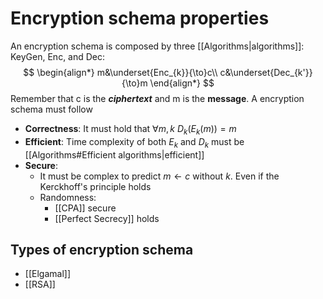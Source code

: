# Encryption schema properties
An encryption schema is composed by three [[Algorithms|algorithms]]: KeyGen, Enc, and Dec:
$$
\begin{align*}
m&\underset{Enc_{k}}{\to}c\\
c&\underset{Dec_{k'}}{\to}m
\end{align*}
$$
Remember that c is the ***ciphertext*** and m is the **message**.  A encryption schema must follow
* **Correctness**: It must hold that $\forall m,k\ D_{k}(E_{k}(m))=m$ 
* **Efficient**: Time complexity of both $E_{k}$ and $D_{k}$ must be [[Algorithms#Efficient algorithms|efficient]]
* **Secure**:
	- It must be complex to predict $m\leftarrow c$ without $k$. Even if the Kerckhoff's principle holds
	- Randomness:
		- [[CPA]] secure
		- [[Perfect Secrecy]] holds

## Types of encryption schema
* [[Elgamal]]
* [[RSA]]
